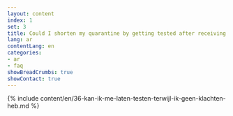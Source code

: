```yaml
---
layout: content
index: 1
set: 3
title: Could I shorten my quarantine by getting tested after receiving a notification, but without having complaints?
lang: ar
contentLang: en
categories:
- ar
- faq
showBreadCrumbs: true
showContact: true
---
```

{% include content/en/36-kan-ik-me-laten-testen-terwijl-ik-geen-klachten-heb.md %}
